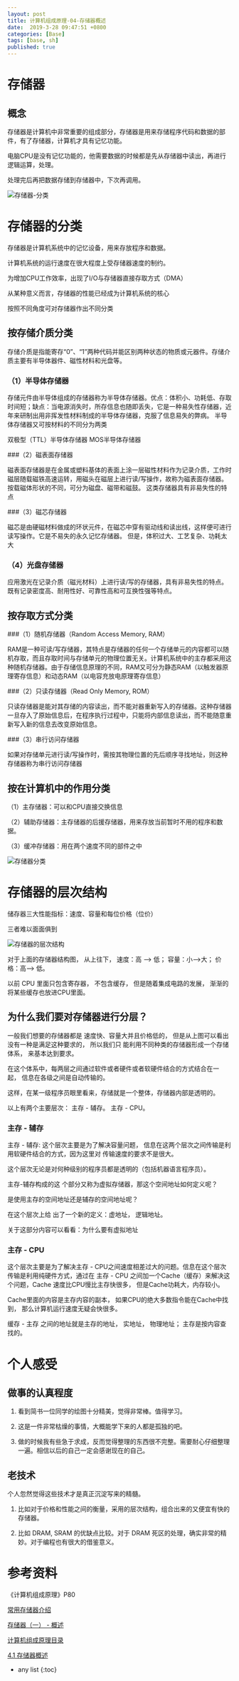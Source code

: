 ```yaml
---
layout: post
title: 计算机组成原理-04-存储器概述
date:  2019-3-28 09:47:51 +0800
categories: [Base]
tags: [base, sh]
published: true
---
```


# 存储器

## 概念

存储器是计算机中非常重要的组成部分，存储器是用来存储程序代码和数据的部件，有了存储器，计算机才具有记忆功能。

电脑CPU是没有记忆功能的，他需要数据的时候都是先从存储器中读出，再进行逻辑运算，处理。

处理完后再把数据存储到存储器中，下次再调用。

![存储器-分类](https://upload-images.jianshu.io/upload_images/4223712-edbdbb9c276060c6.png)

# 存储器的分类

存储器是计算机系统中的记忆设备，用来存放程序和数据。

计算机系统的运行速度在很大程度上受存储器速度的制约。

为增加CPU工作效率，出现了I/O与存储器直接存取方式（DMA）

从某种意义而言，存储器的性能已经成为计算机系统的核心

按照不同角度可对存储器作出不同分类

## 按存储介质分类

存储介质是指能寄存“0”、“1”两种代码并能区别两种状态的物质或元器件。存储介质主要有半导体器件、磁性材料和光盘等。

### （1）半导体存储器

存储元件由半导体组成的存储器称为半导体存储器。优点：体积小、功耗低、存取时间短；缺点：当电源消失时，所存信息也随即丢失，它是一种易失性存储器，近年来研制出用非挥发性材料制成的半导体存储器，克服了信息易失的弊病。
半导体存储器又可按材料的不同分为两类

双极型（TTL）半导体存储器
MOS半导体存储器

###（2）磁表面存储器

磁表面存储器是在金属或塑料基体的表面上涂一层磁性材料作为记录介质，工作时磁层随载磁铁高速运转，用磁头在磁层上进行读/写操作，故称为磁表面存储器。按载磁体形状的不同，可分为磁盘、磁带和磁鼓。
这类存储器具有非易失性的特点

###（3）磁芯存储器

磁芯是由硬磁材料做成的环状元件，在磁芯中穿有驱动线和读出线，这样便可进行读写操作。它是不易失的永久记忆存储器。
但是，体积过大、工艺复杂、功耗太大

### （4）光盘存储器

应用激光在记录介质（磁光材料）上进行读/写的存储器，具有非易失性的特点。既有记录密度高、耐用性好、可靠性高和可互换性强等特点。

## 按存取方式分类

###（1）随机存储器（Random Access Memory, RAM）

RAM是一种可读/写存储器，其特点是存储器的任何一个存储单元的内容都可以随机存取，而且存取时间与存储单元的物理位置无关。计算机系统中的主存都采用这种随机存储器。由于存储信息原理的不同，RAM又可分为静态RAM（以触发器原理寄存信息）和动态RAM（以电容充放电原理寄存信息）

###（2）只读存储器（Read Only Memory, ROM）

只读存储器是能对其存储的内容读出，而不能对器重新写入的存储器。这种存储器一旦存入了原始信息后，在程序执行过程中，只能将内部信息读出，而不能随意重新写入新的信息去改变原始信息。

###（3）串行访问存储器

如果对存储单元进行读/写操作时，需按其物理位置的先后顺序寻找地址，则这种存储器称为串行访问存储器

## 按在计算机中的作用分类

（1）主存储器：可以和CPU直接交换信息

（2）辅助存储器：主存储器的后援存储器，用来存放当前暂时不用的程序和数据。

（3）缓冲存储器：用在两个速度不同的部件之中

![存储器分类](https://upload-images.jianshu.io/upload_images/4223712-65ad0947b338d2c1.png?imageMogr2/auto-orient/strip%7CimageView2/2/w/1000/format/webp)

# 存储器的层次结构

储存器三大性能指标：速度、容量和每位价格（位价）

三者难以面面俱到

![存储器的层次结构](https://img-blog.csdn.net/20171115105707974?watermark/2/text/aHR0cDovL2Jsb2cuY3Nkbi5uZXQvd2lsbGlhbWdhdmlu/font/5a6L5L2T/fontsize/400/fill/I0JBQkFCMA==/dissolve/70/gravity/Center)

对于上面的存储器结构图， 从上往下， 速度：高 --> 低； 容量：小-->大； 价格：高--> 低。

以前 CPU 里面只包含寄存器， 不包含缓存， 但是随着集成电路的发展， 渐渐的将某些缓存也放进CPU里面。

## 为什么我们要对存储器进行分层？

一般我们想要的存储器都是 速度快、容量大并且价格低的， 但是从上图可以看出没有一种是满足这种要求的， 所以我们只 能利用不同种类的存储器形成一个存储体系， 来基本达到要求。 

在这个体系中，每两层之间通过软件或者硬件或者软硬件结合的方式结合在一起， 信息在各级之间是自动传输的。 

这样，在某一级程序员眼里看来，存储就是一个整体，存储器内部是透明的。

以上有两个主要层次： 主存 - 辅存。 主存 - CPU。

### 主存 - 辅存

主存 - 辅存: 这个层次主要是为了解决容量问题， 信息在这两个层次之间传输是利用软硬件结合的方式，因为这里对 传输速度的要求不是很大。 

这个层次无论是对何种级别的程序员都是透明的（包括机器语言程序员）。

主存-辅存构成的这 个部分又称为虚拟存储器，那这个空间地址如何定义呢？

是使用主存的空间地址还是辅存的空间地址呢？ 

在这个层次上给 出了一个新的定义：虚地址， 逻辑地址。 

关于这部分内容可以看看：为什么要有虚拟地址

### 主存 - CPU

这个层次主要是为了解决主存 - CPU之间速度相差过大的问题。信息在这个层次传输是利用纯硬件方式，通过在 主存 - CPU 之间加一个Cache（缓存）来解决这个问题，Cache 速度比CPU慢比主存快很多， 但是Cache功耗大，内存较小。

Cache里面的内容是主存内容的副本， 如果CPU的绝大多数指令能在Cache中找到， 那么计算机运行速度无疑会快很多。

缓存 - 主存 之间的地址就是主存的地址， 实地址， 物理地址； 主存是按内容查找的。

# 个人感受

## 做事的认真程度

1. 看到简书一位同学的绘图十分精美，觉得非常棒。值得学习。

2. 这是一件非常枯燥的事情，大概能学下来的人都是孤独的吧。

3. 做的时候我有些急于求成，反而觉得整理的东西很不完整。需要耐心仔细整理一遍。相信以后的自己一定会感谢现在的自己。

## 老技术

个人忽然觉得这些技术才是真正沉淀写来的精髓。

1. 比如对于价格和性能之间的衡量，采用的层次结构，组合出来的又便宜有快的存储器。

2. 比如 DRAM, SRAM 的优缺点比较。对于 DRAM 死区的处理，确实非常的精妙。对于编程也有很大的借鉴意义。

# 参考资料

《计算机组成原理》P80

[常用存储器介绍](https://www.cnblogs.com/Liu-Jing/p/7152035.html)

[存储器（一） - 概述](https://www.cnblogs.com/Liu-Jing/p/7152035.html)

[计算机组成原理目录](https://www.jianshu.com/p/68415764f994)

[4.1 存储器概述](https://www.jianshu.com/p/ad30f91342f7)

* any list
{:toc}
